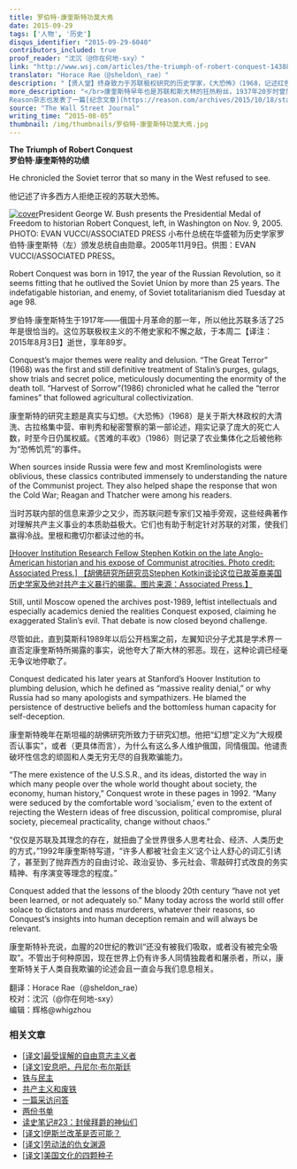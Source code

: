 ```yaml
---
title: 罗伯特·康奎斯特功莫大焉
date: 2015-09-29
tags: ['人物', '历史']
disqus_identifier: "2015-09-29-6040"
contributors_included: true
proof_reader: "沈沉（@你在何地-sxy）"
link: "http://www.wsj.com/articles/the-triumph-of-robert-conquest-1438814435"
translator: "Horace Rae（@sheldon\_rae）"
description: "【贤人堂】终身致力于苏联极权研究的历史学家，《大恐怖》（1968，记述红色恐怖）和《苦难的丰收》（1986，记述乌克兰人造大饥荒）两书作者，罗伯特·康奎斯特（Robert Conquest），于今年8月3日逝世，享年89岁，本文是《华尔街日报》发表的讣告。"
more_description: "</br>康奎斯特早年也是苏联和斯大林的狂热粉丝，1937年20岁时曾加入不列颠共产党，并于同年访问莫斯科，是亲身经历改变了他的看法，相比之下，许多同样到过俄国的左翼知识分子，未能表现出和他一样的自省能力。</br>
Reason杂志也发表了一篇[纪念文章](https://reason.com/archives/2015/10/18/stalins-prosecutor)对Conquest著作的介绍更详细，其中引用了Harvest of Sorrow的开篇一句话：本书的每个字母对应着20个冤魂。"
source: "The Wall Street Journal"
writing_time: “2015-08-05”
thumbnail: /img/thumbnails/罗伯特·康奎斯特功莫大焉.jpg
---
```


**The Triumph of Robert Conquest**  
**罗伯特·康奎斯特的功绩**

He chronicled the Soviet terror that so many in the West refused to see.

他记述了许多西方人拒绝正视的苏联大恐怖。

[![cover](https://headsalon.org/wordpress/wp-content/uploads/2015/09/cover1-300x200.jpg)](https://headsalon.org/wordpress/wp-content/uploads/2015/09/cover1.jpg)President George W. Bush presents the Presidential Medal of Freedom to historian Robert Conquest, left, in Washington on Nov. 9, 2005. PHOTO: EVAN VUCCI/ASSOCIATED PRESS 小布什总统在华盛顿为历史学家罗伯特·康奎斯特（左）颁发总统自由勋章。2005年11月9日。供图：EVAN VUCCI/ASSOCIATED PRESS。

Robert Conquest was born in 1917, the year of the Russian Revolution, so it seems fitting that he outlived the Soviet Union by more than 25 years. The indefatigable historian, and enemy, of Soviet totalitarianism died Tuesday at age 98.

罗伯特·康奎斯特生于1917年——俄国十月革命的那一年，所以他比苏联多活了25年是很恰当的。这位苏联极权主义的不倦史家和不懈之敌，于本周二【译注：2015年8月3日】逝世，享年89岁。

Conquest’s major themes were reality and delusion. “The Great Terror” (1968) was the first and still definitive treatment of Stalin’s purges, gulags, show trials and secret police, meticulously documenting the enormity of the death toll. “Harvest of Sorrow”(1986) chronicled what he called the “terror famines” that followed agricultural collectivization.

康奎斯特的研究主题是真实与幻想。《大恐怖》（1968）是关于斯大林政权的大清洗、古拉格集中营、审判秀和秘密警察的第一部论述，翔实记录了庞大的死亡人数，时至今日仍属权威。《苦难的丰收》（1986）则记录了农业集体化之后被他称为“恐怖饥荒”的事件。

When sources inside Russia were few and most Kremlinologists were oblivious, these classics contributed immensely to understanding the nature of the Communist project. They also helped shape the response that won the Cold War; Reagan and Thatcher were among his readers.

当时苏联内部的信息来源少之又少，而苏联问题专家们又袖手旁观，这些经典著作对理解共产主义事业的本质助益极大。它们也有助于制定针对苏联的对策，使我们赢得冷战。里根和撒切尔都读过他的书。

[[Hoover Institution Research Fellow Stephen Kotkin on the late Anglo-American historian and his expose of Communist atrocities. Photo credit: Associated Press.] 【胡佛研究所研究员Stephen Kotkin谈论这位已故英裔美国历史学家及他对共产主义暴行的揭露。图片来源：Associated Press.】](http://on.wsj.com/1P6XeBn)

Still, until Moscow opened the archives post-1989, leftist intellectuals and especially academics denied the realities Conquest exposed, claiming he exaggerated Stalin’s evil. That debate is now closed beyond challenge.

尽管如此，直到莫斯科1989年以后公开档案之前，左翼知识分子尤其是学术界一直否定康奎斯特所揭露的事实，说他夸大了斯大林的邪恶。现在，这种论调已经毫无争议地停歇了。

Conquest dedicated his later years at Stanford’s Hoover Institution to plumbing delusion, which he defined as “massive reality denial,” or why Russia had so many apologists and sympathizers. He blamed the persistence of destructive beliefs and the bottomless human capacity for self-deception.

康奎斯特晚年在斯坦福的胡佛研究所致力于研究幻想。他把“幻想”定义为“大规模否认事实”，或者（更具体而言），为什么有这么多人维护俄国，同情俄国。他谴责破坏性信念的顽固和人类无穷无尽的自我欺骗能力。

“The mere existence of the U.S.S.R., and its ideas, distorted the way in which many people over the whole world thought about society, the economy, human history,” Conquest wrote in these pages in 1992. “Many were seduced by the comfortable word ‘socialism,’ even to the extent of rejecting the Western ideas of free discussion, political compromise, plural society, piecemeal practicality, change without chaos.”

“仅仅是苏联及其理念的存在，就扭曲了全世界很多人思考社会、经济、人类历史的方式，”1992年康奎斯特写道，“许多人都被‘社会主义’这个让人舒心的词汇引诱了，甚至到了抛弃西方的自由讨论、政治妥协、多元社会、零敲碎打式改良的务实精神、有序演变等理念的程度。”

Conquest added that the lessons of the bloody 20th century “have not yet been learned, or not adequately so.” Many today across the world still offer solace to dictators and mass murderers, whatever their reasons, so Conquest’s insights into human deception remain and will always be relevant.

康奎斯特补充说，血腥的20世纪的教训“还没有被我们吸取，或者没有被完全吸取”。不管出于何种原因，现在世界上仍有许多人同情独裁者和屠杀者，所以，康奎斯特关于人类自我欺骗的论述会且一直会与我们息息相关。


翻译：Horace Rae（@sheldon\_rae）  
校对：沈沉（@你在何地-sxy）  
编辑：辉格@whigzhou


### 相关文章

* [[译文]最受误解的自由意志主义者](https://headsalon.org/archives/6952.html "[译文]最受误解的自由意志主义者")
* [[译文]安息吧，丹尼尔·布尔斯廷](https://headsalon.org/archives/5842.html "[译文]安息吧，丹尼尔·布尔斯廷")
* [铁与民主](https://headsalon.org/archives/7815.html "铁与民主")
* [共产主义和废铁](https://headsalon.org/archives/7658.html "共产主义和废铁")
* [一篇采访问答](https://headsalon.org/archives/7586.html "一篇采访问答")
* [两份书单](https://headsalon.org/archives/7748.html "两份书单")
* [读史笔记#23：封侯拜爵的神仙们](https://headsalon.org/archives/7495.html "读史笔记#23：封侯拜爵的神仙们")
* [[译文]伊斯兰改革是否可能？](https://headsalon.org/archives/7474.html "[译文]伊斯兰改革是否可能？")
* [[译文]劳动法的仇女渊源](https://headsalon.org/archives/7466.html "[译文]劳动法的仇女渊源")
* [[译文]美国文化的四颗种子](https://headsalon.org/archives/7454.html "[译文]美国文化的四颗种子")
